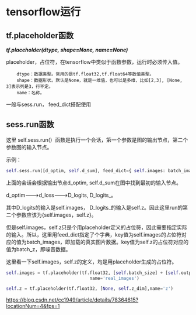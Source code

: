 # tensorflow运行
## tf.placeholder函数
***tf.placeholder(dtype, shape=None, name=None)***

placeholder，占位符，在tensorflow中类似于函数参数，运行时必须传入值。
```
    dtype：数据类型。常用的是tf.float32,tf.float64等数值类型。
    shape：数据形状。默认是None，就是一维值，也可以是多维，比如[2,3], [None, 3]表示列是3，行不定。
    name：名称。
```
一般与sess.run， feed_dict搭配使用
## sess.run函数
这里 self.sess.run(）函数是执行一个会话，第一个参数是图的输出节点，第二个参数图的输入节点。

示例：
```python
self.sess.run([d_optim, self.d_sum], feed_dict={ self.images: batch_images, self.z: batch_z })，
```

上面的会话会根据输出节点d_optim, self.d_sum在图中找到最初的输入节点。

d_optim———>d_loss——->D_logits, D_logits_。

其中D_logits的输入是self.images， D_logits_的输入是self.z。因此这里run的第二个参数应该为{self.images，self.z}。

但是self.images，self.z只是个用placeholder定义的占位符，因此需要指定实际的输入。所以，这里用feed_dict指定了个字典，key值为self.images的占位符对应的值为batch_images，即加载的真实图片数据。key值为self.z的占位符对应的值为batch_z，即噪音数据。

这里看一下self.images，self.z的定义，均是用placeholder生成的占位符。
```python
self.images = tf.placeholder(tf.float32, [self.batch_size] + [self.output_size, self.output_size, self.c_dim],
                                name='real_images')

self.z = tf.placeholder(tf.float32, [None, self.z_dim],name='z') 
```


https://blog.csdn.net/cc1949/article/details/78364615?locationNum=4&fps=1
